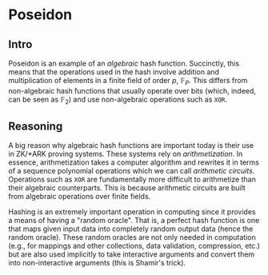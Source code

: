 # Poseidon

## Intro
Poseidon is an example of an *algebraic* hash function.
Succinctly, this means that the operations used in the hash involve addition and multiplication of elements in a finite field of order $p$, $\mathbb{F}_P$.
This differs from non-algebraic hash functions that usually operate over bits (which, indeed, can be seen as $\mathbb{F}_2$) and use non-algebraic operations such as $\mathtt{XOR}$.


## Reasoning
A big reason why algebraic hash functions are important today is their use in ZK/*ARK proving systems.
These systems rely on *arithmetization*. 
In essence, arithmetization takes a computer algorithm and rewrites it in terms of a sequence polynomial operations which we can call *arithmetic circuits*.
Operations such as $\mathtt{XOR}$ are fundamentally more difficult to arithmetize than their algebraic counterparts. 
This is because arithmetic circuits are built from algebraic operations over finite fields.

Hashing is an extremely important operation in computing since it provides a means of having a "random oracle". 
That is, a perfect hash function is one that maps given input data into completely random output data (hence the random oracle). 
These random oracles are not only needed in computation (e.g., for mappings and other collections, data validation, compression, etc.) but are also used implicitly to take interactive arguments and convert them into non-interactive arguments (this is Shamir's trick).

